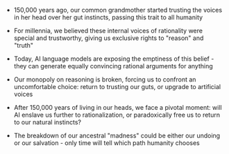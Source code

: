 * 150,000 years ago, our common grandmother started trusting the voices in her head over her gut instincts, passing this trait to all humanity

* For millennia, we believed these internal voices of rationality were special and trustworthy, giving us exclusive rights to "reason" and "truth"

* Today, AI language models are exposing the emptiness of this belief - they can generate equally convincing rational arguments for anything

* Our monopoly on reasoning is broken, forcing us to confront an uncomfortable choice: return to trusting our guts, or upgrade to artificial voices

* After 150,000 years of living in our heads, we face a pivotal moment: will AI enslave us further to rationalization, or paradoxically free us to return to our natural instincts?

* The breakdown of our ancestral "madness" could be either our undoing or our salvation - only time will tell which path humanity chooses